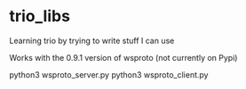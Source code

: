 # trio_libs
Learning trio by trying to write stuff I can use

Works with the 0.9.1 version of wsproto (not currently on Pypi)

python3 wsproto_server.py
python3 wsproto_client.py

